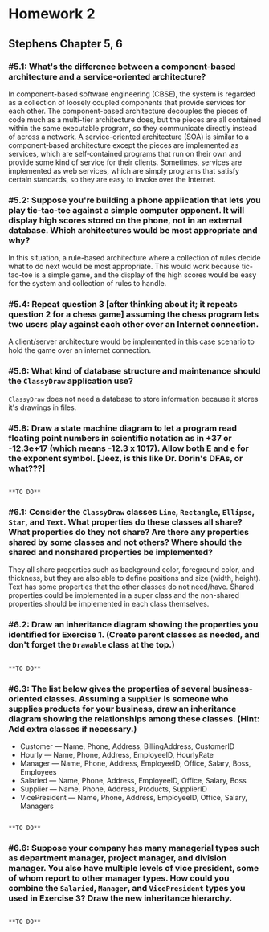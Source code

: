 # Homework 2
## Stephens Chapter 5, 6

### #5.1: What's the difference between a component-based architecture and a service-oriented architecture?

In component-based software engineering (CBSE), the system is regarded as a collection of loosely coupled components that provide services for each other. The component-based architecture decouples the pieces of code much as a multi-tier architecture does, but the pieces are all contained within the same executable program, so they communicate directly instead of across a network. A service-oriented architecture (SOA) is similar to a component‐based architecture except the pieces are implemented as services, which are self‐contained programs that run on their own and provide some kind of service for their clients.
Sometimes, services are implemented as web services, which are simply programs that satisfy certain standards, so they are easy to invoke over the Internet.

### #5.2: Suppose you're building a phone application that lets you play tic-tac-toe against a simple computer opponent. It will display high scores stored on the phone, not in an external database. Which architectures would be most appropriate and why?

In this situation, a rule-based architecture where a collection of rules decide what to do next would be most appropriate. This would work because tic-tac-toe is a simple game, and the display of the high scores would be easy for the system and collection of rules to handle.

### #5.4: Repeat question 3 [after thinking about it; it repeats question 2 for a chess game] assuming the chess program lets two users play against each other over an Internet connection.

A client/server architecture would be implemented in this case scenario to hold the game over an internet connection.

### #5.6: What kind of database structure and maintenance should the `ClassyDraw` application use?

`ClassyDraw` does not need a database to store information because it stores it's drawings in files.

### #5.8: Draw a state machine diagram to let a program read floating point numbers in scientific notation as in +37 or -12.3e+17 (which means -12.3 x 1017). Allow both E and e for the exponent symbol. [Jeez, is this like Dr. Dorin's DFAs, or what???]

```

**TO DO**

```

### #6.1: Consider the `ClassyDraw` classes `Line`, `Rectangle`, `Ellipse`, `Star`, and `Text`. What properties do these classes all share? What properties do they not share? Are there any properties shared by some classes and not others? Where should the shared and nonshared properties be implemented?

They all share properties such as background color, foreground color, and thickness, but they are also able to define positions and size (width, height). Text has some properties that the other classes do not need/have. Shared properties could be implemented in a super class and the non-shared properties should be implemented in each class themselves.

### #6.2: Draw an inheritance diagram showing the properties you identified for Exercise 1. (Create parent classes as needed, and don't forget the `Drawable` class at the top.)

```

**TO DO**

```

### #6.3: The list below gives the properties of several business-oriented classes. Assuming a `Supplier` is someone who supplies products for your business, draw an inheritance diagram showing the relationships among these classes. (Hint: Add extra classes if necessary.)

* Customer — Name, Phone, Address, BillingAddress, CustomerID
* Hourly — Name, Phone, Address, EmployeeID, HourlyRate
* Manager — Name, Phone, Address, EmployeeID, Office, Salary, Boss, Employees
* Salaried — Name, Phone, Address, EmployeeID, Office, Salary, Boss
* Supplier — Name, Phone, Address, Products, SupplierID
* VicePresident — Name, Phone, Address, EmployeeID, Office, Salary, Managers

```

**TO DO**

```

### #6.6: Suppose your company has many managerial types such as department manager, project manager, and division manager. You also have multiple levels of vice president, some of whom report to other manager types. How could you combine the `Salaried`, `Manager`, and `VicePresident` types you used in Exercise 3? Draw the new inheritance hierarchy.

```

**TO DO**

```
